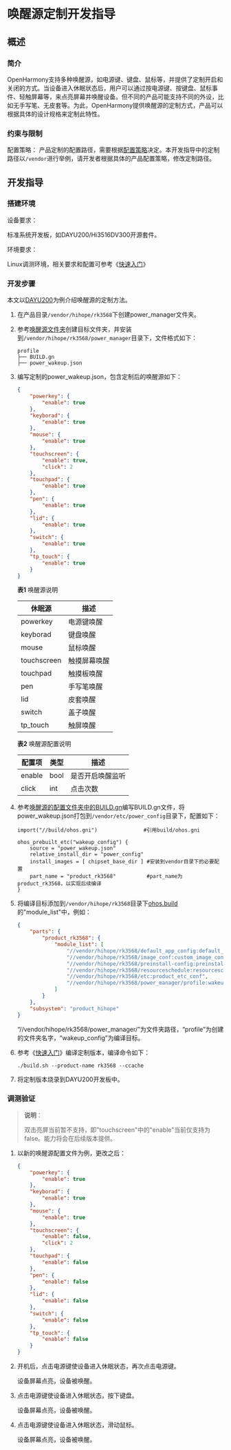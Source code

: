 # 唤醒源定制开发指导

## 概述 

### 简介 

OpenHarmony支持多种唤醒源，如电源键、键盘、鼠标等，并提供了定制开启和关闭的方式。当设备进入休眠状态后，用户可以通过按电源键、按键盘、鼠标事件、轻触屏幕等，来点亮屏幕并唤醒设备。但不同的产品可能支持不同的外设，比如无手写笔、无皮套等。为此，OpenHarmony提供唤醒源的定制方式，产品可以根据具体的设计规格来定制此特性。

### 约束与限制

配置策略：
产品定制的配置路径，需要根据[配置策略](https://gitee.com/openharmony/customization_config_policy)决定。本开发指导中的定制路径以`/vendor`进行举例，请开发者根据具体的产品配置策略，修改定制路径。

## 开发指导

### 搭建环境 

设备要求：

标准系统开发板，如DAYU200/Hi3516DV300开源套件。

环境要求：

Linux调测环境，相关要求和配置可参考《[快速入门](../quick-start/quickstart-overview.md)》

### 开发步骤 

本文以[DAYU200](https://gitee.com/openharmony/vendor_hihope/tree/master/rk3568)为例介绍唤醒源的定制方法。

1. 在产品目录`/vendor/hihope/rk3568`下创建power_manager文件夹。

2. 参考[唤醒源文件夹](https://gitee.com/openharmony/powermgr_power_manager/tree/master/services/native/profile)创建目标文件夹，并安装到`/vendor/hihope/rk3568/power_manager`目录下，文件格式如下：

    ```text
    profile
    ├── BUILD.gn
    ├── power_wakeup.json
    ```

3. 编写定制的power_wakeup.json，包含定制后的唤醒源如下：

    ```json
    {
        "powerkey": {
            "enable": true
        },
        "keyborad": {
            "enable": true
        },
        "mouse": {
            "enable": true
        },
        "touchscreen": {
            "enable": true,
            "click": 2
        },
        "touchpad": {
            "enable": true
        },
        "pen": {
            "enable": true
        },
        "lid": {
            "enable": true
        },
        "switch": {
            "enable": true
        },
        "tp_touch": {
            "enable": true
        }
    }
    ```

    **表1** 唤醒源说明

    | 休眠源 | 描述 |
    | -------- | -------- |
    | powerkey | 电源键唤醒 |
    | keyborad | 键盘唤醒 |
    | mouse | 鼠标唤醒 |
    | touchscreen | 触摸屏幕唤醒 |
    | touchpad | 触摸板唤醒 |
    | pen | 手写笔唤醒 |
    | lid | 皮套唤醒 |
    | switch | 盖子唤醒 |
    | tp_touch | 触屏唤醒 |

    **表2** 唤醒源配置说明

    | 配置项 | 类型 | 描述 |
    | -------- | -------- | -------- |
    | enable | bool | 是否开启唤醒监听 |
    | click | int | 点击次数 |


4. 参考[唤醒源的配置文件夹中的BUILD.gn](https://gitee.com/openharmony/powermgr_power_manager/blob/master/services/native/profile/BUILD.gn)编写BUILD.gn文件，将power_wakeup.json打包到`/vendor/etc/power_config`目录下，配置如下：

    ```shell
    import("//build/ohos.gni")               #引用build/ohos.gni

    ohos_prebuilt_etc("wakeup_config") {
        source = "power_wakeup.json"
        relative_install_dir = "power_config"
        install_images = [ chipset_base_dir ] #安装到vendor目录下的必要配置
        part_name = "product_rk3568"          #part_name为product_rk3568，以实现后续编译
    }
    ```

5. 将编译目标添加到`/vendor/hihope/rk3568`目录下[ohos.build](https://gitee.com/openharmony/vendor_hihope/blob/master/rk3568/ohos.build)的"module_list"中，例如：

    ```json
    {
        "parts": {
            "product_rk3568": {
                "module_list": [
                    "//vendor/hihope/rk3568/default_app_config:default_app_config",
                    "//vendor/hihope/rk3568/image_conf:custom_image_conf",
                    "//vendor/hihope/rk3568/preinstall-config:preinstall-config",
                    "//vendor/hihope/rk3568/resourceschedule:resourceschedule",
                    "//vendor/hihope/rk3568/etc:product_etc_conf",
                    "//vendor/hihope/rk3568/power_manager/profile:wakeup_config" //添加wakeup_config的编译
                ]
            }
        },
        "subsystem": "product_hihope"
    }
    ```
    “//vendor/hihope/rk3568/power_manager/”为文件夹路径，“profile”为创建的文件夹名字，“wakeup_config”为编译目标。

6. 参考《[快速入门](../quick-start/quickstart-overview.md)》编译定制版本，编译命令如下：

    ```shell
    ./build.sh --product-name rk3568 --ccache
    ```

7. 将定制版本烧录到DAYU200开发板中。

### 调测验证 

> **说明**：
> 
> 双击亮屏当前暂不支持，即"touchscreen"中的"enable"当前仅支持为false。能力将会在后续版本提供。

1. 以新的唤醒源配置文件为例，更改之后：
    ```json
    {
        "powerkey": {
            "enable": true
        },
        "keyborad": {
            "enable": true
        },
        "mouse": {
            "enable": true
        },
        "touchscreen": {
            "enable": false,
            "click": 2
        },
        "touchpad": {
            "enable": false
        },
        "pen": {
            "enable": false
        },
        "lid": {
            "enable": false
        },
        "switch": {
            "enable": false
        },
        "tp_touch": {
            "enable": false
        }
    }
    ```

2. 开机后，点击电源键使设备进入休眠状态，再次点击电源键。

    设备屏幕点亮，设备被唤醒。

3. 点击电源键使设备进入休眠状态，按下键盘。

    设备屏幕点亮，设备被唤醒。

4. 点击电源键使设备进入休眠状态，滑动鼠标。

    设备屏幕点亮，设备被唤醒。
